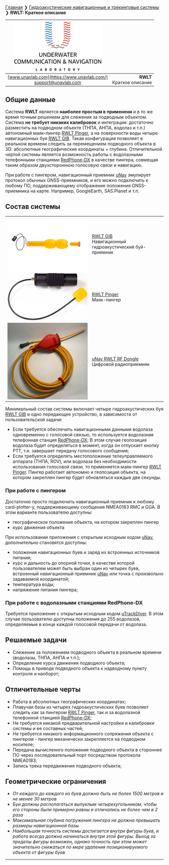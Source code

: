 [Главная](/README_RU) ❯ [Гидроакустические навигационные и трекинговые системы](/navigation_and_tracking_systems_ru) ❯ **RWLT: Краткое описание**

<div style="page-break-after: always;"></div>

| ![logo](/documentation/sm_logo.png) |  |
| :---: | ---: |
| [www.unavlab.com](https://www.unavlab.com/) <br/> [support@unavlab.com](mailto:support@unavlab.com) | **RWLT**<br/> Краткое описание |

<div style="page-break-after: always;"></div>

## Общие данные
Система **RWLT** является **наиболее простым в применени** и в то же время точным решением для слежения за подводным объектом. Система **не требует никаких калибровок** и интеграции: достаточно разместить на подводном объекте (ТНПА, АНПА, водолаз и т.п.) автономный маяк-пингер [RWLT Pinger](RWLT_Pinger_Specification_ru.md), а на поверхности воды четыре навигационных буя [RWLT GIB](RWLT_GIB_Specification_ru.md). Такая конфигурация позволяет в реальном времени следить за перемещением подводного объекта в 3D: абсолютные географические координаты + глубина. 
Отличительной чертой системы является возможность работы с водолазными телефонными станциями [RedPhone-DX](https://docs.unavlab.com/documentation/RU/RedPhone/RedPhone_DX_Specification_ru.html) в качестве пингера, совмещая таким образом двухстороннюю голосовую связи и навигацию.

При работе с пингером, навигационный приемник [uNav]() эмулирует протокол обычных GNSS-приемников, и его можно подключить к любому ПО, поддерживающему отображение положения GNSS-приемника на карте. Например, GoogleEarth, SAS.Planet и т.п.

<div style="page-break-after: always;"></div>

## Состав системы

|  |  |
| :---: | :--- |
| ![RWLT GIB](/documentation/def_redbase_v2_horiz.png) | [RWLT GIB](RWLT_GIB_Specification_ru.md) <br/> Навигационный гидроакустический буй-приемник |
| ![RWLT Pinger](/documentation/RWLT_Pinger.png) | [RWLT Pinger](RWLT_Pinger_Specification_ru.md) <br/> Маяк-пингер |
| ![RWLT RF dongle](/documentation/uNav_rf_dongle.png) | [uNav RWLT RF Dongle](RWLT_RF_Dongle_Specification_ru.md) <br/> Цифровой радиоприемник |

Минимальный состав системы включает четыре гидроакустических буя [RWLT GIB](RWLT_GIB_Specification_ru.md) и одно передающее устройство, в зависимости от пользовательской задачи:
* Если требуется обеспечить навигационными данными водолаза одновременно с голосовой связью, то используется водолазная телефонная станция [RedPhone-DX](https://docs.unavlab.com/documentation/RU/RedPhone/RedPhone_DX_Specification_ru.html); В этом случае геопозиция водолаза будет определяться в момент, когда он отпускает кнопку PTT, т.е. завершает передачу голосового сообщения;
* Если требуется определять местоположение телеуправляемого аппарата (ТНПА, ROV), или водолаза без необходимости использования голосовой связи, то применяется маяк-пингер [RWLT Pinger](RWLT_Pinger_Specification_ru.md). Пингер работает автономно и геопозиция объекта, на котором закреплен пингер будет обновляться каждые две секунды.

### При работе с пингером 

Достаточно просто подключить навигационный приемник к любому card-plotter-у, поддерживающему сообщения NMEA0183 RMC и GGA. В этом варианте пользователю доступны:
- географическое положение объекта, на котором закреплен пингер
- курс движения объекта

При использовании приложения с открытым исходным кодом [uNav](), дополнительно становятся доступны:
- положения навигационных буев и заряд их встроенных источников питания;
- курс и дальность до опорной точки, в качестве которой пользователем может быть выбран один из четырех буев, встроенный навигационный приемник [uNav](https://github.com/ucnl/uNav/releases/download/1.0/uNav.zip) или точка с произвольно задаваемой координатой;
- температура воды;
- напряжение питания пингера;

### При работе с водолазными станциями RedPhone-DX

Требуется приложение с открытым исходным кодом [uTrackDiver](https://github.com/ucnl/uTrack/releases/download/beta/uTrackDiver.zip). В этом случае пользователю доступны положения до 255 водолазов, определяемые в конце каждой голосовой передачи от водолаза. 


<div style="page-break-after: always;"></div>

## Решаемые задачи
* Слежение за положением подводного объекта в реальном времени (водолазы, ТНПА, АНПА и т.п.);
* Определение курса движения подводного объекта;
* Помощь в приводе подводного объекта к надводному пункту контроля и наоборот;

<div style="page-break-after: always;"></div>

## Отличительные черты
* Работа в абсолютных географических координатах;
* Плавучая базы из четырех гидроакустических буев позволяет следить как за пингером [RWLT Pinger](RWLT_Pinger_Specification_ru.md), так и за водолазной телефонной станцией [RedPhone-DX](https://docs.unavlab.com/documentation/RU/RedPhone/RedPhone_DX_Specification_ru.html);
* Не требуется никакой предварительной настройки и калибровки системы и ее составных частей;
* Не требуется никакого информационного сопряжения объекта с пингером - пингер механически закрепляется на подводном носителе;
* Передача вычисленнго положения подводного объекта в стороннее ПО через последовательный порт посредством протокола NMEA0183;
* Запись трека передвижения подводного объекта;

<div style="page-break-after: always;"></div>

## Геометрические ограничения
* _От каждого до каждого из буев должно быть не более 1500 метров и не менее 30 метров_
* _Буи должны располагаться выпуклым четырехугольником, чтобы его стороны были примерно равны и отличались не более чем в 2 раза_
* _Максимальная глубина погружения пингера не должна превышать размеры навигационной базы_
* _Наибольшая точность системы достигается внутри фигуры буев, и работа всегда должна начинаться внутри этой фигуры. Выход за пределы фигуры возможен, однако точность при этом может значительно снижаться по мере удаления позиционируемого объекта от фигуры буев_

<div style="page-break-after: always;"></div>

_________  

